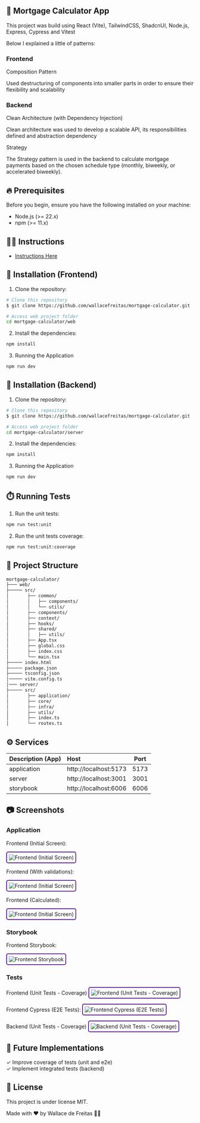 ## 🚀 Mortgage Calculator App

This project was build using React (Vite), TailwindCSS, ShadcnUI, Node.js, Express, Cypress and Vitest

Below I explained a little of patterns:

### Frontend

Composition Pattern

Used destructuring of components into smaller parts in order to ensure their flexibility and scalability

### Backend

Clean Architecture (with Dependency Injection)

Clean architecture was used to develop a scalable API, its responsibilities defined and abstraction dependency

Strategy

The Strategy pattern is used in the backend to calculate mortgage payments based on the chosen schedule type (monthly, biweekly, or accelerated biweekly).

## 🔥 Prerequisites

Before you begin, ensure you have the following installed on your machine:

- Node.js (>= 22.x)
- npm (>= 11.x)

## 🧙‍♂️ Instructions

- [Instructions Here](./instructions/README.md)

## 💾 Installation (Frontend)

1. Clone the repository:

```sh
# Clone this repository
$ git clone https://github.com/wallacefreitas/mortgage-calculator.git

# Access web project folder
cd mortgage-calculator/web
```

2. Install the dependencies:

```sh
npm install
```

3. Running the Application

```sh
npm run dev
```

## 💾 Installation (Backend)

1. Clone the repository:

```sh
# Clone this repository
$ git clone https://github.com/wallacefreitas/mortgage-calculator.git

# Access web project folder
cd mortgage-calculator/server
```

2. Install the dependencies:

```sh
npm install
```

3. Running the Application

```sh
npm run dev
```

## ⏱️ Running Tests

1. Run the unit tests:

```sh
npm run test:unit
```

2. Run the unit tests coverage:

```sh
npm run test:unit:coverage
```

## 📂 Project Structure

```sh
mortgage-calculator/
├─── web/
├───── src/
│       ├── common/
│       │   ├── components/
│       │   └── utils/
│       ├── components/
│       ├── context/
│       ├── hooks/
│       ├── shared/
│       │   ├── utils/
│       ├── App.tsx
│       ├── global.css
│       ├── index.css
│       └── main.tsx
├───── index.html
├───── package.json
├───── tsconfig.json
│───── vite.config.ts
│─── server/
├───── src/
│       ├── application/
│       ├── core/
│       ├── infra/
│       ├── utils/
│       ├── index.ts
│       └── routes.ts
```

## ⚙️ Services

| Description (App) | Host                  | Port |
| :---------------- | :-------------------- | :--: |
| application       | http://localhost:5173 | 5173 |
| server            | http://localhost:3001 | 3001 |
| storybook         | http://localhost:6006 | 6006 |

## 📷 Screenshots

### Application

Frontend (Initial Screen):

<img src="./docs/assets/images/frontend-app-initial-screen.png" alt="Frontend (Initial Screen)" style="border: 2px solid oklch(38.1% 0.176 304.987); border-radius: 5px; padding: 5px;">

Frontend (With validations):

<img src="./docs/assets/images/frontend-app-with-validations.png" alt="Frontend (Initial Screen)" style="border: 2px solid oklch(38.1% 0.176 304.987); border-radius: 5px; padding: 5px;">

Frontend (Calculated):

<img src="./docs/assets/images/frontend-app-calculated.png" alt="Frontend (Initial Screen)" style="border: 2px solid oklch(38.1% 0.176 304.987); border-radius: 5px; padding: 5px;">

### Storybook

Frontend Storybook:

<img src="./docs/assets/images/frontend-storybook.png" alt="Frontend Storybook" style="border: 2px solid oklch(38.1% 0.176 304.987); border-radius: 5px; padding: 5px;">

### Tests

Frontend (Unit Tests - Coverage)
<img src="./docs/assets/images/frontend-unit-tests-coverage.png" alt="Frontend (Unit Tests - Coverage)" style="border: 2px solid oklch(38.1% 0.176 304.987); border-radius: 5px; padding: 5px;">

Frontend Cypress (E2E Tests):
<img src="./docs/assets/images/frontend-e2e-tests-cypress.png" alt="Frontend Cypress (E2E Tests)" style="border: 2px solid oklch(38.1% 0.176 304.987); border-radius: 5px; padding: 5px;">

Backend (Unit Tests - Coverage)
<img src="./docs/assets/images/backend-unit-tests-coverage.png" alt="Backend (Unit Tests - Coverage)" style="border: 2px solid oklch(38.1% 0.176 304.987); border-radius: 5px; padding: 5px;">

## 🔮 Future Implementations

✓ Improve coverage of tests (unit and e2e) <br>
✓ Implement integrated tests (backend) <br>

## 📝 License

This project is under license MIT.

Made with ♥️ by Wallace de Freitas 👋🏻
